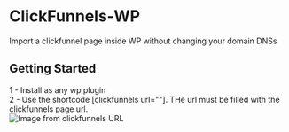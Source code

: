 # ClickFunnels-WP

Import a clickfunnel page inside WP without changing your domain DNSs

## Getting Started

1 - Install as any wp plugin<br>
2 - Use the shortcode [clickfunnels url=""]. THe url must be filled with the clickfunnels page url.<br>
![Image from clickfunnels URL](https://i.imgur.com/ditIVf5.png)



